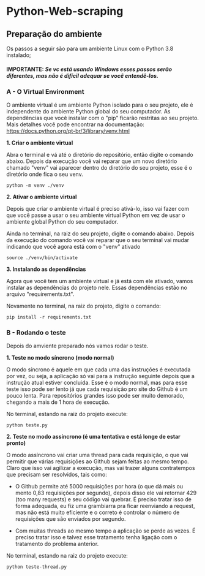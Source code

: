 # Python-Web-scraping

## Preparação do ambiente

Os passos a seguir são para um ambiente Linux com o Python 3.8 instalado;
#### IMPORTANTE: **_Se vc está usando Windows esses passos serão diferentes, mas não é difícil adequar se você entendê-los._**

### A - O Virtual Environment

O ambiente virtual é um ambiente Python isolado para o seu projeto, ele é independente do ambiente Python global do seu computador. As dependências que 
você instalar com o "pip" ficarão restritas ao seu projeto. Mais detalhes você pode encontrar na documentação: https://docs.python.org/pt-br/3/library/venv.html

**1. Criar o ambiente virtual**

Abra o terminal e vá até o diretório do repositório, então digite o comando abaixo. Depois da execução você vai reparar que um novo diretório chamado "venv" vai
aparecer dentro do diretório do seu projeto, esse é o diretório onde fica o seu venv.

```
python -m venv ./venv
```

**2. Ativar o ambiente virtual**

Depois que criar o ambiente virtual é preciso ativá-lo, isso vai fazer com que você passe a usar o seu ambiente virtual Python em vez de usar o ambiente global 
Python do seu computador.

Ainda no terminal, na raiz do seu projeto, digite o comando abaixo. Depois da execução do comando você vai reparar que o seu terminal vai mudar indicando que você
agora está com o "venv" ativado

```
source ./venv/bin/activate
```

**3. Instalando as dependências**

Agora que você tem um ambiente virtual e já está com ele ativado, vamos instalar as dependências do projeto nele. Essas dependências estão no arquivo
"requirements.txt".

Novamente no terminal, na raiz do projeto, digite o comando:

```
pip install -r requirements.txt
```

### B - Rodando o teste

Depois do amviente preparado nós vamos rodar o teste.

**1. Teste no modo síncrono (modo normal)**

O modo síncrono é aquele em que cada uma das instruções é executada por vez, ou seja, a aplicação só vai para a instrução seguinte depois que a instrução atual
estiver concluida. Esse é o modo normal, mas para esse teste isso pode ser lento já que cada requisição pro site do Github é um pouco lenta. Para repositórios
grandes isso pode ser muito demorado, chegando a mais de 1 hora de execução.

No terminal, estando na raiz do projeto execute:

```
python teste.py
```

**2. Teste no modo assíncrono (é uma tentativa e está longe de estar pronto)**

O modo assíncrono vai criar uma thread para cada requisição, o que vai permitir que várias requisições ao Github sejam feitas ao mesmo tempo. Claro que isso vai
agilizar a execução, mas vai trazer alguns contratempos que precisam ser resolvidos, tais como:

- O Github permite até 5000 requisições por hora (o que dá mais ou mento 0,83 requisições por segundo), depois disso ele vai retornar 429 (too many requests)
  e seu código vai quebrar. É preciso tratar isso de forma adequada, eu fiz uma grambiarra pra ficar reenviando a request, mas não está muito eficiente e o 
  correto é controlar o número de requisições que são enviados por segundo.
  
- Com muitas threads ao mesmo tempo a aplicação se perde as vezes. É preciso tratar isso e talvez esse tratamento tenha ligação com o tratamento do problema 
  anterior.
  

No terminal, estando na raiz do projeto execute:

```
python teste-thread.py
```
